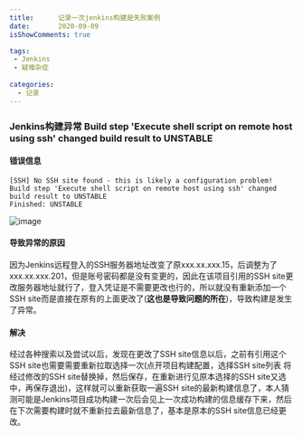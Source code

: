 ```yaml
---
title:      记录一次jenkins构建是失败案例
date:       2020-09-09
isShowComments: true

tags:
 - Jenkins
 - 疑难杂症
 
categories:
  - 记录
---
```


### Jenkins构建异常 Build step 'Execute shell script on remote host using ssh' changed build result to UNSTABLE



#### 错误信息

  ```shell
  [SSH] No SSH site found - this is likely a configuration problem!
  Build step 'Execute shell script on remote host using ssh' changed build result to UNSTABLE
  Finished: UNSTABLE
  ```

![image](/img/blog/202009092105.png)

#### 导致异常的原因

  因为Jenkins远程登入的SSH服务器地址改变了原xxx.xx.xxx.15，后调整为了xxx.xx.xxx.201，但是账号密码都是没有变更的，因此在该项目引用的SSH site更改服务器地址就行了，登入凭证是不需要更改也行的，所以就没有重新添加一个SSH site而是直接在原有的上面更改了(**这也是导致问题的所在**)，导致构建是发生了异常。

#### 解决

  经过各种搜索以及尝试以后，发现在更改了SSH site信息以后，之前有引用这个SSH site也需要需要重新拉取选择一次(点开项目构建配置，选择SSH site列表 将经过修改的SSH site替换掉，然后保存，在重新进行见原本选择的SSH site又选中，再保存退出)，这样就可以重新获取一遍SSH site的最新构建信息了，本人猜测可能是Jenkins项目成功构建一次后会见上一次成功构建的信息缓存下来，然后在下次需要构建时就不重新拉去最新信息了，基本是原本的SSH site信息已经更改。

  